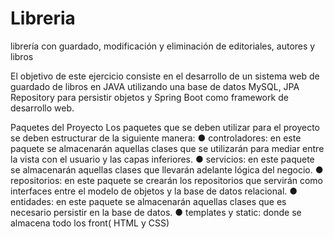 # Libreria
librería con guardado,  modificación y eliminación de editoriales, autores y libros


El objetivo de este ejercicio consiste en el desarrollo de un sistema web de guardado de
libros en JAVA utilizando una base de datos MySQL, JPA Repository para persistir
objetos y Spring Boot como framework de desarrollo web.

Paquetes del Proyecto
Los paquetes que se deben utilizar para el proyecto se deben estructurar de la siguiente
manera:
● controladores: en este paquete se almacenarán aquellas clases que se utilizarán para
mediar entre la vista con el usuario y las capas inferiores.
● servicios: en este paquete se almacenarán aquellas clases que llevarán adelante
lógica del negocio.
● repositorios: en este paquete se crearán los repositorios que servirán como interfaces
entre el modelo de objetos y la base de datos relacional.
● entidades: en este paquete se almacenarán aquellas clases que es necesario persistir
en la base de datos.
● templates y static: donde se almacena todo los front( HTML y CSS)
